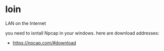# loin
LAN on the Internet

you need to isntall Npcap in your windows.
here are download addresses:
* https://npcap.com/#download